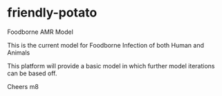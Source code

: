 # friendly-potato
Foodborne AMR Model

This is the current model for Foodborne Infection of both Human and Animals

This platform will provide a basic model in which further model iterations can be based off. 

Cheers m8